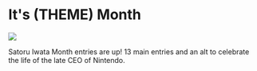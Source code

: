 # It's (THEME) Month

![](/static/img/15-08-Iwata.jpg)

Satoru Iwata Month entries are up! 13 main entries and an alt to celebrate the
life of the late CEO of Nintendo.

